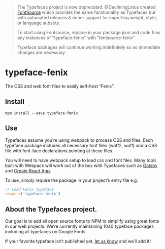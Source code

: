 >The Typefaces project is now deprecated. @DecliningLotus created
[FontSource](https://github.com/fontsource/fontsource) which provides the
same functionality as Typefaces but with automated releases & richer
support for importing weight, style, or language subsets.
>
>To start using Fontsource, replace in your package.json and code files any instances of
"typeface-fenix" with "fontsource-fenix"
>
>Typeface packages will continue working indefinitely so no immediate
>changes are necessary.

# typeface-fenix

The CSS and web font files to easily self-host “Fenix”.

## Install

`npm install --save typeface-fenix`

## Use

Typefaces assume you’re using webpack to process CSS and files. Each typeface
package includes all necessary font files (woff2, woff) and a CSS file with
font-face declarations pointing at these files.

You will need to have webpack setup to load css and font files. Many tools built
with Webpack will work out of the box with Typefaces such as [Gatsby](https://github.com/gatsbyjs/gatsby)
and [Create React App](https://github.com/facebookincubator/create-react-app).

To use, simply require the package in your project’s entry file e.g.

```javascript
// Load Fenix typeface
require('typeface-fenix')
```

## About the Typefaces project.

Our goal is to add all open source fonts to NPM to simplify using great fonts in
our web projects. We’re currently maintaining 1040 typeface packages
including all typefaces on Google Fonts.

If your favorite typeface isn’t published yet, [let us know](https://github.com/KyleAMathews/typefaces)
and we’ll add it!
